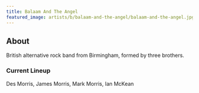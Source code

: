 ```yaml
---
title: Balaam And The Angel
featured_image: artists/b/balaam-and-the-angel/balaam-and-the-angel.jpg
---
```

## About

British alternative rock band from Birmingham, formed by three brothers.

### Current Lineup

Des Morris, James Morris, Mark Morris, Ian McKean

